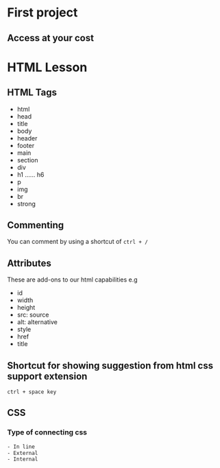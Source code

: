 # First project
## Access at your cost

# HTML Lesson
## HTML Tags
- html
- head
- title
- body
- header
- footer
- main
- section
- div
- h1 ...... h6
- p
- img
- br
- strong

## Commenting
You can comment by using a shortcut of `ctrl + /`

## Attributes
These are add-ons to our html capabilities
e.g 
- id
- width
- height
- src: source
- alt: alternative
- style
- href
- title

## Shortcut for showing suggestion from html css support extension
`ctrl + space key`

## CSS
### Type of connecting css 
```html
- In line
- External
- Internal

```